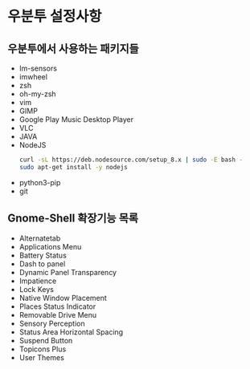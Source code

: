 # 우분투 설정사항

## 우분투에서 사용하는 패키지들

- lm-sensors
- imwheel
- zsh
- oh-my-zsh
- vim
- GIMP
- Google Play Music Desktop Player
- VLC
- JAVA
- NodeJS
  ```sh
  curl -sL https://deb.nodesource.com/setup_8.x | sudo -E bash -
  sudo apt-get install -y nodejs
  ```
- python3-pip
- git

## Gnome-Shell 확장기능 목록

- Alternatetab
- Applications Menu
- Battery Status
- Dash to panel
- Dynamic Panel Transparency
- Impatience
- Lock Keys
- Native Window Placement
- Places Status Indicator
- Removable Drive Menu
- Sensory Perception
- Status Area Horizontal Spacing
- Suspend Button
- Topicons Plus
- User Themes